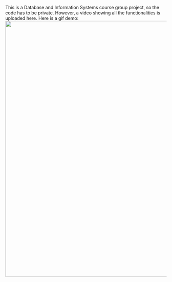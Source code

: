 This is a Database and Information Systems course group project, so the code has to be private. However, a video showing all the functionalities is uploaded here.
Here is a gif demo:
<img src="video2825486748.gif" width="800">
